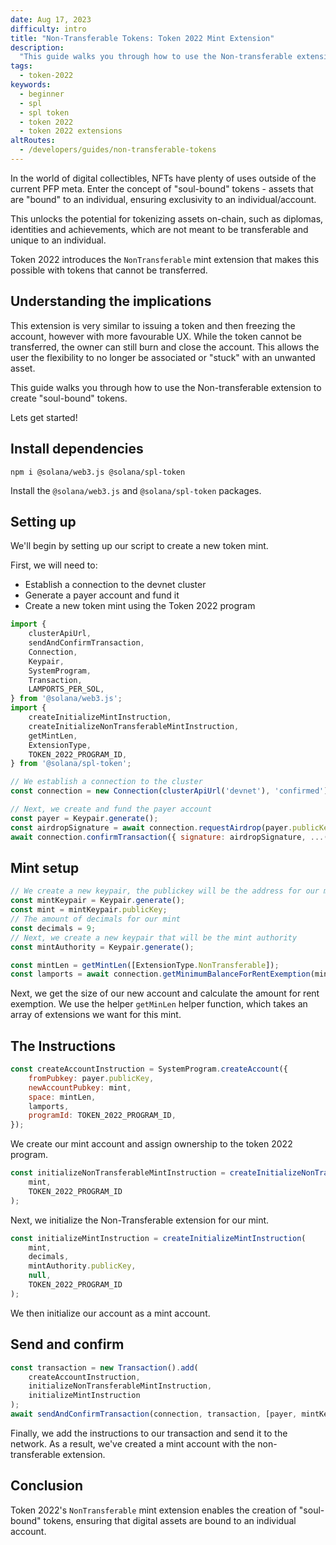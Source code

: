 ```yaml
---
date: Aug 17, 2023
difficulty: intro
title: "Non-Transferable Tokens: Token 2022 Mint Extension"
description:
  "This guide walks you through how to use the Non-transferable extension to create 'soul-bound' tokens."
tags:
  - token-2022
keywords:
  - beginner
  - spl
  - spl token
  - token 2022
  - token 2022 extensions
altRoutes:
  - /developers/guides/non-transferable-tokens
---
```


In the world of digital collectibles, NFTs have plenty of uses outside of the current PFP meta. Enter the concept of "soul-bound" tokens - assets that are "bound" to an individual, ensuring exclusivity to an individual/account.

This unlocks the potential for tokenizing assets on-chain, such as diplomas, identities and achievements, which are not meant to be transferable and unique to an individual.

Token 2022 introduces the `NonTransferable` mint extension that makes this possible with tokens that cannot be transferred.

## Understanding the implications

This extension is very similar to issuing a token and then freezing the account, however with more favourable UX. While the token cannot be transferred, the owner can still burn and close the account. This allows the user the flexibility to no longer be associated or "stuck" with an unwanted asset.

This guide walks you through how to use the Non-transferable extension to create "soul-bound" tokens.

Lets get started!

## Install dependencies

```shell
npm i @solana/web3.js @solana/spl-token
```

Install the `@solana/web3.js` and `@solana/spl-token` packages.

## Setting up

We'll begin by setting up our script to create a new token mint.

First, we will need to:

- Establish a connection to the devnet cluster
- Generate a payer account and fund it
- Create a new token mint using the Token 2022 program

```javascript
import {
    clusterApiUrl,
    sendAndConfirmTransaction,
    Connection,
    Keypair,
    SystemProgram,
    Transaction,
    LAMPORTS_PER_SOL,
} from '@solana/web3.js';
import {
    createInitializeMintInstruction,
    createInitializeNonTransferableMintInstruction,
    getMintLen,
    ExtensionType,
    TOKEN_2022_PROGRAM_ID,
} from '@solana/spl-token';

// We establish a connection to the cluster
const connection = new Connection(clusterApiUrl('devnet'), 'confirmed');

// Next, we create and fund the payer account
const payer = Keypair.generate();
const airdropSignature = await connection.requestAirdrop(payer.publicKey, 2 * LAMPORTS_PER_SOL);
await connection.confirmTransaction({ signature: airdropSignature, ...(await connection.getLatestBlockhash()) });
```

## Mint setup

```javascript
// We create a new keypair, the publickey will be the address for our mint
const mintKeypair = Keypair.generate();
const mint = mintKeypair.publicKey;
// The amount of decimals for our mint
const decimals = 9;
// Next, we create a new keypair that will be the mint authority
const mintAuthority = Keypair.generate();

const mintLen = getMintLen([ExtensionType.NonTransferable]);
const lamports = await connection.getMinimumBalanceForRentExemption(mintLen);
```

Next, we get the size of our new account and calculate the amount for rent exemption. We use the helper `getMinLen` helper function, which takes an array of extensions we want for this mint.

## The Instructions

```javascript
const createAccountInstruction = SystemProgram.createAccount({
    fromPubkey: payer.publicKey,
    newAccountPubkey: mint,
    space: mintLen,
    lamports,
    programId: TOKEN_2022_PROGRAM_ID,
});
```

We create our mint account and assign ownership to the token 2022 program.

```javascript
const initializeNonTransferableMintInstruction = createInitializeNonTransferableMintInstruction(
    mint,
    TOKEN_2022_PROGRAM_ID
);
```

Next, we initialize the Non-Transferable extension for our mint.

```javascript
const initializeMintInstruction = createInitializeMintInstruction(
    mint,
    decimals,
    mintAuthority.publicKey,
    null, 
    TOKEN_2022_PROGRAM_ID
);
```

We then initialize our account as a mint account.

## Send and confirm

```javascript
const transaction = new Transaction().add(
    createAccountInstruction,
    initializeNonTransferableMintInstruction,
    initializeMintInstruction
);
await sendAndConfirmTransaction(connection, transaction, [payer, mintKeypair], undefined);
```

Finally, we add the instructions to our transaction and send it to the network. As a result, we've created a mint account with the non-transferable extension.

## Conclusion

Token 2022's `NonTransferable` mint extension enables the creation of "soul-bound" tokens, ensuring that digital assets are bound to an individual account.
